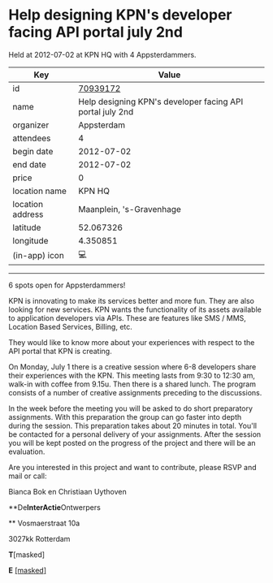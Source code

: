 # Help designing KPN's developer facing API portal july 2nd
Held at 2012-07-02 at KPN HQ with 4 Appsterdammers.
        
|Key|Value
|---|---|
|id|[70939172](https://www.meetup.com/appsterdam/events/70939172/)|
|name|Help designing KPN's developer facing API portal july 2nd|
|organizer|Appsterdam|
|attendees|4|
|begin date|2012-07-02|
|end date|2012-07-02|
|price|0|
|location name|KPN HQ|
|location address|Maanplein, 's-Gravenhage|
|latitude|52.067326|
|longitude|4.350851|
|(in-app) icon|💻|

---

6 spots open for Appsterdammers!

KPN is innovating to make its services better and more fun. They are also looking for new services. KPN wants the functionality of its assets available to application developers via APIs. These are features like SMS / MMS, Location Based Services, Billing, etc.

They would like to know more about your experiences with respect to the API portal that KPN is creating.

On Monday, July 1 there is a creative session where 6-8 developers share their experiences with the KPN. This meeting lasts from 9:30 to 12:30 am, walk-in with coffee from 9.15u. Then there is a shared lunch. The program consists of a number of creative assignments preceding to the discussions.

In the week before the meeting you will be asked to do short preparatory assignments. With this preparation the group can go faster into depth during the session. This preparation takes about 20 minutes in total. You'll be contacted for a personal delivery of your assignments. After the session you will be kept posted on the progress of the project and there will be an evaluation.

Are you interested in this project and want to contribute, please RSVP and mail or call:

Bianca Bok en Christiaan Uythoven

**De****InterActie****Ontwerpers

** Vosmaerstraat 10a

3027kk Rotterdam

**T**[masked]

**E** [[masked]](mailto:[masked])


